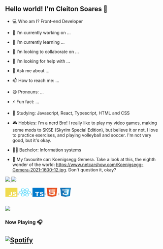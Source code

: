 ## Hello world! I'm Cleiton Soares 👋

- 💻 Who am I? Front-end Developer

- 🔭 I’m currently working on ...
- 🌱 I’m currently learning ...
- 👯 I’m looking to collaborate on ...
- 🤔 I’m looking for help with ...
- 💬 Ask me about ...
- 📫 How to reach me: ...
- 😄 Pronouns: ...
- ⚡ Fun fact: ...

- 🚀 Studying: Javascript, React, Typescript, HTML and CSS

- 🎮 Hobbies: I'm a nerd Bro! I really like to play my video games, making some mods to SKSE (Skyrim Special Edition), but believe it or not, I love to practice exercises, and playing volleyball and soccer. I'm not very good, but it's okay.

- 👨‍🎓 Bachelor: Information systems 

- 🚗 My favourite car: Koenigsegg Gemera. Take a look at this, the eighth wonder of the world: https://www.netcarshow.com/Koenigsegg-Gemera-2021-1600-12.jpg. Don't question it, okay?

<div>
  <a href="https://github.com/cleitonsoares-s">
  <img height="150em" src="https://github-readme-stats.vercel.app/api?username=vinnivso&show_icons=true&theme=tokyonight&include_all_commits=true&count_private=true"/>
  <img height="150em" src="https://github-readme-stats.vercel.app/api/top-langs/?username=vinnivso&layout=compact&langs_count=7&theme=tokyonight"/>
</div>
<div style="display: inline_block"><br>
  <img align="center" alt="javascript" height="30" width="40" src="https://raw.githubusercontent.com/devicons/devicon/master/icons/javascript/javascript-plain.svg">
  <img align="center" alt="React" height="30" width="40" src="https://raw.githubusercontent.com/devicons/devicon/master/icons/react/react-original.svg">
  <img align="center" alt="typescript" height="30" width="40" src="https://raw.githubusercontent.com/devicons/devicon/master/icons/typescript/typescript-plain.svg">
  <img align="center" alt="HTML" height="30" width="40" src="https://raw.githubusercontent.com/devicons/devicon/master/icons/html5/html5-original.svg">
  <img align="center" alt="CSS" height="30" width="40" src="https://raw.githubusercontent.com/devicons/devicon/master/icons/css3/css3-original.svg">
</div>
  
##
  
<div> 
  <a href="https://www.linkedin.com/in/cleiton-soares-developer/" target="_blank"><img src="https://img.shields.io/badge/-LinkedIn-%230077B5?style=for-the- badge&logo=linkedin&logoColor=white" target="_blank"></a> 
</div>
  
### Now Playing 🎧

[![Spotify](https://github-readme-remake.vercel.app/api/spotify)](https://open.spotify.com/user/mr5jgbqp3jw221j271iz2nix9)
<br/>
---
